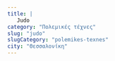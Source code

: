 ```yaml
---
title: |
   Judo
category: "Πολεμικές τέχνες"
slug: "judo"
slugCategory: "polemikes-texnes"
city: "Θεσσαλονίκη"
---
```


